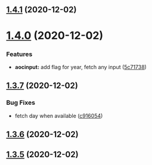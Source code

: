 ## [1.4.1](https://github.com/dds/aoc2020/compare/v1.4.0...v1.4.1) (2020-12-02)



# [1.4.0](https://github.com/dds/aoc2020/compare/v1.3.7...v1.4.0) (2020-12-02)


### Features

* **aocinput:** add flag for year, fetch any input ([5c71738](https://github.com/dds/aoc2020/commit/5c71738762ebea156c0d78d83d208ad1fb9cda1b))



## [1.3.7](https://github.com/dds/aoc2020/compare/v1.3.6...v1.3.7) (2020-12-02)


### Bug Fixes

* fetch day when available ([c916054](https://github.com/dds/aoc2020/commit/c916054363cc4ceb028434e14055dcfa1f7c87e1))



## [1.3.6](https://github.com/dds/aoc2020/compare/v1.3.5...v1.3.6) (2020-12-02)



## [1.3.5](https://github.com/dds/aoc2020/compare/v1.3.4...v1.3.5) (2020-12-02)



